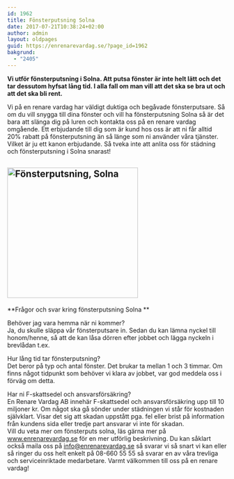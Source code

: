 ```yaml
---
id: 1962
title: Fönsterputsning Solna
date: 2017-07-21T10:38:24+02:00
author: admin
layout: oldpages
guid: https://enrenarevardag.se/?page_id=1962
bakgrund:
  - "2405"
---
```

**Vi utför fönsterputsning i Solna. Att putsa fönster är inte helt lätt och det tar dessutom hyfsat lång tid. I alla fall om man vill att det ska se bra ut och att det ska bli rent.** 

Vi på en renare vardag har väldigt duktiga och begåvade fönsterputsare. Så om du vill snygga till dina fönster och vill ha fönsterputsning Solna så är det bara att slänga dig på luren och kontakta oss på en renare vardag omgående. Ett erbjudande till dig som är kund hos oss är att ni får alltid 20% rabatt på fönsterputsning än så länge som ni använder våra tjänster. Vilket är ju ett kanon erbjudande. Så tveka inte att anlita oss för städning och fönsterputsning i Solna snarast!

## [<img class="aligncenter wp-image-1963 size-medium" src="https://enrenarevardag.se/wp-content/uploads/2017/07/Flyttstädning-300x300.jpg" alt="Fönsterputsning, Solna" width="300" height="300" srcset="https://enrenarevardag.se/wp-content/uploads/2017/07/Flyttstädning-300x300.jpg 300w, https://enrenarevardag.se/wp-content/uploads/2017/07/Flyttstädning-150x150.jpg 150w, https://enrenarevardag.se/wp-content/uploads/2017/07/Flyttstädning-125x125.jpg 125w, https://enrenarevardag.se/wp-content/uploads/2017/07/Flyttstädning.jpg 450w" sizes="(max-width: 300px) 100vw, 300px" />](https://enrenarevardag.se/pris/)

 **Frågor och svar kring fönsterputsning Solna **

Behöver jag vara hemma när ni kommer?  
Ja, du skulle släppa vår fönsterputsare in. Sedan du kan lämna nyckel till honom/henne, så att de kan låsa dörren efter jobbet och lägga nyckeln i brevlådan t.ex.

Hur lång tid tar fönsterputsning?  
Det beror på typ och antal fönster. Det brukar ta mellan 1 och 3 timmar. Om finns något tidpunkt som behöver vi klara av jobbet, var god meddela oss i förväg om detta.

Har ni F-skattsedel och ansvarsförsäkring?  
En Renare Vardag AB innehär F-skattsedel och ansvarsförsäkring upp till 10 miljoner kr. Om något ska gå sönder under städningen vi står för kostnaden självklart. Visar det sig att skadan uppstått pga. fel eller brist på information från kundens sida eller tredje part ansvarar vi inte för skadan.  
Vill du veta mer om fönsterputs solna, läs gärna mer på www.enrenarevardag.se för en mer utförlig beskrivning. Du kan såklart också maila oss på info@enrenarevardag.se så svarar vi så snart vi kan eller så ringer du oss helt enkelt på 08-660 55 55 så svarar en av våra trevliga och serviceinriktade medarbetare. Varmt välkommen till oss på en renare vardag!